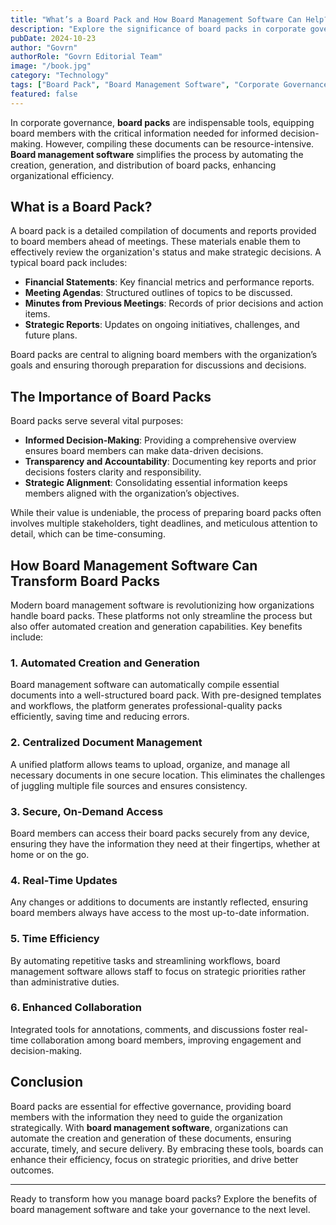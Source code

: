 ```yaml
---
title: "What’s a Board Pack and How Board Management Software Can Help?"
description: "Explore the significance of board packs in corporate governance and discover how board management software can streamline their creation, generation, and distribution for effective decision-making."
pubDate: 2024-10-23
author: "Govrn"
authorRole: "Govrn Editorial Team"
image: "/book.jpg"
category: "Technology"
tags: ["Board Pack", "Board Management Software", "Corporate Governance", "Meeting Preparation"]
featured: false
---
```


In corporate governance, **board packs** are indispensable tools, equipping board members with the critical information needed for informed decision-making. However, compiling these documents can be resource-intensive. **Board management software** simplifies the process by automating the creation, generation, and distribution of board packs, enhancing organizational efficiency.

## What is a Board Pack?

A board pack is a detailed compilation of documents and reports provided to board members ahead of meetings. These materials enable them to effectively review the organization's status and make strategic decisions. A typical board pack includes:

- **Financial Statements**: Key financial metrics and performance reports.
- **Meeting Agendas**: Structured outlines of topics to be discussed.
- **Minutes from Previous Meetings**: Records of prior decisions and action items.
- **Strategic Reports**: Updates on ongoing initiatives, challenges, and future plans.

Board packs are central to aligning board members with the organization’s goals and ensuring thorough preparation for discussions and decisions.

## The Importance of Board Packs

Board packs serve several vital purposes:

- **Informed Decision-Making**: Providing a comprehensive overview ensures board members can make data-driven decisions.
- **Transparency and Accountability**: Documenting key reports and prior decisions fosters clarity and responsibility.
- **Strategic Alignment**: Consolidating essential information keeps members aligned with the organization’s objectives.

While their value is undeniable, the process of preparing board packs often involves multiple stakeholders, tight deadlines, and meticulous attention to detail, which can be time-consuming.

## How Board Management Software Can Transform Board Packs

Modern board management software is revolutionizing how organizations handle board packs. These platforms not only streamline the process but also offer automated creation and generation capabilities. Key benefits include:

### 1. **Automated Creation and Generation**
Board management software can automatically compile essential documents into a well-structured board pack. With pre-designed templates and workflows, the platform generates professional-quality packs efficiently, saving time and reducing errors.

### 2. **Centralized Document Management**
A unified platform allows teams to upload, organize, and manage all necessary documents in one secure location. This eliminates the challenges of juggling multiple file sources and ensures consistency.

### 3. **Secure, On-Demand Access**
Board members can access their board packs securely from any device, ensuring they have the information they need at their fingertips, whether at home or on the go.

### 4. **Real-Time Updates**
Any changes or additions to documents are instantly reflected, ensuring board members always have access to the most up-to-date information.

### 5. **Time Efficiency**
By automating repetitive tasks and streamlining workflows, board management software allows staff to focus on strategic priorities rather than administrative duties.

### 6. **Enhanced Collaboration**
Integrated tools for annotations, comments, and discussions foster real-time collaboration among board members, improving engagement and decision-making.

## Conclusion

Board packs are essential for effective governance, providing board members with the information they need to guide the organization strategically. With **board management software**, organizations can automate the creation and generation of these documents, ensuring accurate, timely, and secure delivery. By embracing these tools, boards can enhance their efficiency, focus on strategic priorities, and drive better outcomes.

---

Ready to transform how you manage board packs? Explore the benefits of board management software and take your governance to the next level.
